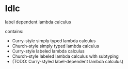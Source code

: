 # ldlc
label dependent lambda calculus

contains:
* Curry-style simply typed lambda calculus
* Church-style simply typed lambda calculus
* Curry-style labeled lambda calculus
* Church-style labeled lambda calculus with subtyping
* (TODO: Curry-styled label-dependent lambda calculus)
